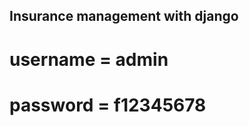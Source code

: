 Insurance management with django
------------------------
# username = admin
# password = f12345678
